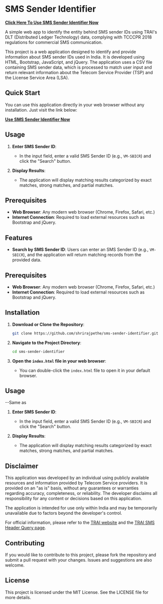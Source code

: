 # SMS Sender Identifier
<!-- # SMS-Sender-Identifier -->


**[Click Here To Use SMS Sender Identifier Now](https://shrirajpethe.github.io/sms-sender-identifier/)**



A simple web app to identify the entity behind SMS sender IDs using TRAI's DLT (Distributed Ledger Technology) data, complying with TCCCPR 2018 regulations for commercial SMS communication.

This project is a web application designed to identify and provide information about SMS sender IDs used in India. It is developed using HTML, Bootstrap, JavaScript, and jQuery. The application uses a CSV file containing SMS sender data, which is processed to match user input and return relevant information about the Telecom Service Provider (TSP) and the License Service Area (LSA).

## Quick Start

You can use this application directly in your web browser without any installation. Just visit the link below:

**[Use SMS Sender Identifier Now](https://shrirajpethe.github.io/sms-sender-identifier/)**

## Usage

1. **Enter SMS Sender ID**:
   - In the input field, enter a valid SMS Sender ID (e.g., `VM-SBICR`) and click the "Search" button.
   
2. **Display Results**:
   - The application will display matching results categorized by exact matches, strong matches, and partial matches.

## Prerequisites

- **Web Browser**: Any modern web browser (Chrome, Firefox, Safari, etc.)
- **Internet Connection**: Required to load external resources such as Bootstrap and jQuery.

## Features

- **Search by SMS Sender ID**: Users can enter an SMS Sender ID (e.g., `VM-SBICR`), and the application will return matching records from the provided data.

## Prerequisites

- **Web Browser**: Any modern web browser (Chrome, Firefox, Safari, etc.)
- **Internet Connection**: Required to load external resources such as Bootstrap and jQuery.

## Installation

1. **Download or Clone the Repository**:
   ```bash
   git clone https://github.com/shrirajpethe/sms-sender-identifier.git
   ```
   
2. **Navigate to the Project Directory**:
   ```bash
   cd sms-sender-identifier
   ```

3. **Open the `index.html` file in your web browser**:
   - You can double-click the `index.html` file to open it in your default browser.

## Usage
--Same as
1. **Enter SMS Sender ID**:
   - In the input field, enter a valid SMS Sender ID (e.g., `VM-SBICR`) and click the "Search" button.
   
2. **Display Results**:
   - The application will display matching results categorized by exact matches, strong matches, and partial matches.

## Disclaimer

This application was developed by an individual using publicly available resources and information provided by Telecom Service providers. It is provided on an "as is" basis, without any guarantees or warranties regarding accuracy, completeness, or reliability. The developer disclaims all responsibility for any content or decisions based on this application.

The application is intended for use only within India and may be temporarily unavailable due to factors beyond the developer's control.

For official information, please refer to the [TRAI website](https://www.trai.gov.in/news-updates/compiled-list-sms-headers-sending-commercial-communication) and the [TRAI SMS Header Query page](https://smsheader.trai.gov.in/query_header).

## Contributing

If you would like to contribute to this project, please fork the repository and submit a pull request with your changes. Issues and suggestions are also welcome.

## License

This project is licensed under the MIT License. See the LICENSE file for more details.